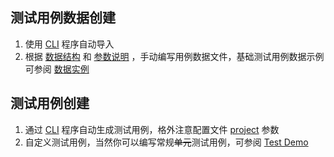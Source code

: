 ## 测试用例数据创建

1. 使用 [CLI](/cli/readme.md) 程序自动导入
2. 根据 [数据结构](/case_data/readme.md) 和 [参数说明](/case_data/README.md)
   ，手动编写用例数据文件，基础测试用例数据示例可参阅 [数据实例](/case_create/instance.md)

## 测试用例创建

1. 通过 [CLI](/cli/readme.md) 程序自动生成测试用例，格外注意配置文件 [project](/projects/README.md) 参数
2. 自定义测试用例，当然你可以编写常规~~单元~~测试用例，可参阅 [Test Demo](https://github.com/wu-clan/httpfpt/blob/master/httpfpt/testcases/test_project/test_api.py)
